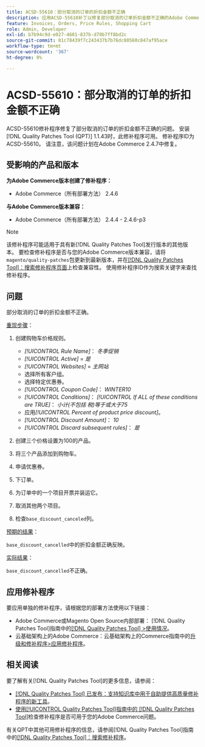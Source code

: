 ```yaml
---
title: ACSD-55610：部分取消的订单的折扣金额不正确
description: 应用ACSD-55610补丁以修复部分取消的订单折扣金额不正确的Adobe Commerce问题。
feature: Invoices, Orders, Price Rules, Shopping Cart
role: Admin, Developer
exl-id: b7b94c9d-e027-4601-837b-d70b7ff8bd2c
source-git-commit: 81c78439f7c243437b7b76dc80560c847af95ace
workflow-type: tm+mt
source-wordcount: '367'
ht-degree: 0%

---
```


# ACSD-55610：部分取消的订单的折扣金额不正确

ACSD-55610修补程序修复了部分取消的订单的折扣金额不正确的问题。 安装[!DNL Quality Patches Tool (QPT)] 1.1.43时，此修补程序可用。 修补程序ID为ACSD-55610。 请注意，该问题计划在Adobe Commerce 2.4.7中修复。

## 受影响的产品和版本

**为Adobe Commerce版本创建了修补程序：**

* Adobe Commerce（所有部署方法） 2.4.6

**与Adobe Commerce版本兼容：**

* Adobe Commerce（所有部署方法） 2.4.4 - 2.4.6-p3

>[!NOTE]
>
>该修补程序可能适用于具有新[!DNL Quality Patches Tool]发行版本的其他版本。 要检查修补程序是否与您的Adobe Commerce版本兼容，请将`magento/quality-patches`包更新到最新版本，并在[[!DNL Quality Patches Tool]：搜索修补程序页面](https://experienceleague.adobe.com/tools/commerce-quality-patches/index.html?lang=zh-Hans)上检查兼容性。 使用修补程序ID作为搜索关键字来查找修补程序。

## 问题

部分取消的订单的折扣金额不正确。

<u>重现步骤</u>：

1. 创建购物车价格规则。

   * *[!UICONTROL Rule Name]*： *冬季促销*
   * *[!UICONTROL Active]* = *是*
   * *[!UICONTROL Websites]* = *主网站*
   * 选择所有客户组。
   * 选择特定优惠券。
   * *[!UICONTROL Coupon Code]*： *WINTER10*
   * *[!UICONTROL Conditions]*： *[!UICONTROL If ALL of these conditions are TRUE]*： *小计(不包括 税)等于或大于75*
   * 应用&#x200B;*[!UICONTROL Percent of product price discount]*。
   * *[!UICONTROL Discount Amount]*： *10*
   * *[!UICONTROL Discard subsequent rules]*： *是*

1. 创建三个价格设置为100的产品。
1. 将三个产品添加到购物车。
1. 申请优惠券。
1. 下订单。
1. 为订单中的一个项目开票并装运它。
1. 取消其他两个项目。
1. 检查`base_discount_canceled`列。

<u>预期的结果</u>：

`base_discount_cancelled`中的折扣金额正确反映。

<u>实际结果</u>：

`base_discount_cancelled`不正确。

## 应用修补程序

要应用单独的修补程序，请根据您的部署方法使用以下链接：

* Adobe Commerce或Magento Open Source内部部署： [!DNL Quality Patches Tool]指南中的[[!DNL Quality Patches Tool] >使用情况](/help/tools/quality-patches-tool/usage.md)。
* 云基础架构上的Adobe Commerce：云基础架构上的Commerce指南中的[升级和修补程序>应用修补程序](https://experienceleague.adobe.com/docs/commerce-cloud-service/user-guide/develop/upgrade/apply-patches.html?lang=zh-Hans)。

## 相关阅读

要了解有关[!DNL Quality Patches Tool]的更多信息，请参阅：

* [[!DNL Quality Patches Tool] 已发布：支持知识库中用于自助提供高质量修补程序的新工具](https://experienceleague.adobe.com/zh-hans/docs/commerce-knowledge-base/kb/announcements/commerce-announcements/magento-quality-patches-released-new-tool-to-self-serve-quality-patches)。
* [使用[!UICONTROL Quality Patches Tool]指南中的 [!DNL Quality Patches Tool]](/help/tools/quality-patches-tool/patches-available-in-qpt/check-patch-for-magento-issue-with-magento-quality-patches.md)检查修补程序是否可用于您的Adobe Commerce问题。


有关QPT中其他可用修补程序的信息，请参阅[!DNL Quality Patches Tool]指南中的[[!DNL Quality Patches Tool]：搜索修补程序](https://experienceleague.adobe.com/tools/commerce-quality-patches/index.html?lang=zh-Hans)。
